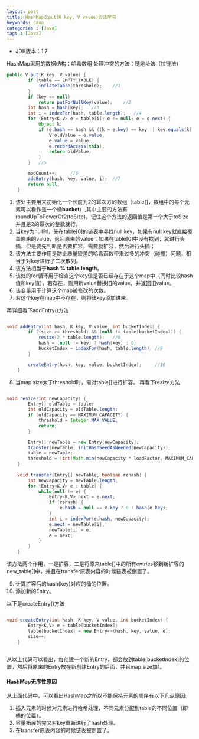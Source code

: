 ```yaml
---
layout: post
title: HashMap之put(K key, V value)方法学习
keywords: Java
categories : [Java]
tags : [Java]
---
```

* JDK版本：1.7

HashMap采用的数据结构：哈希数组
处理冲突的方法：链地址法（拉链法）

```java
public V put(K key, V value) {
        if (table == EMPTY_TABLE) {
            inflateTable(threshold);    //1
        }
        if (key == null)
            return putForNullKey(value);    //2
        int hash = hash(key);   //3
        int i = indexFor(hash, table.length);   //4
        for (Entry<K,V> e = table[i]; e != null; e = e.next) {
            Object k;
            if (e.hash == hash && ((k = e.key) == key || key.equals(k))) {
                V oldValue = e.value;
                e.value = value;
                e.recordAccess(this);
                return oldValue;
            }
        }   //5

        modCount++;     //6
        addEntry(hash, key, value, i);  //7
        return null;
    }
```


1. 该处主要用来初始化一个长度为2的幂次方的数组（table[]，数组中的每个元素可以看作是一个桶**bucket**）,其中主要的方法有roundUpToPowerOf2(toSize)，记住这个方法的返回值是第一个大于toSize并且是2的幂次的整数就行。
2. 当key为null时，先在table[0]的链表中寻找null key，如果有null key就直接覆盖原来的value，返回原来的value；如果在table[0]中没有找到，就进行头插，但是要先判断是否要扩容，需要就扩容，然后进行头插；
3. 该方法主要作用是防止质量较差的哈希函数带来过多的冲突（碰撞）问题，相当于对key进行了二次散列。
4. 该方法相当于**hash % table.length**。
5. 该处的for循环用于检查这个key值是否已经存在于这个map中（同时比较hash值和key值），若存在，则用新value替换旧的value，并返回旧value。
6. 该变量用于计算这个map被修改的次数。
7. 若这个key在map中不存在，则将该key添加进来。

再详细看下addEntry()方法

```java

void addEntry(int hash, K key, V value, int bucketIndex) {
        if ((size >= threshold) && (null != table[bucketIndex])) {
            resize(2 * table.length);   //8
            hash = (null != key) ? hash(key) : 0;
            bucketIndex = indexFor(hash, table.length); //9
        }

        createEntry(hash, key, value, bucketIndex);     //10
    }
```

8. 当map.size大于threshold时，需对table[]进行扩容。
再看下resize方法

```java

void resize(int newCapacity) {
        Entry[] oldTable = table;
        int oldCapacity = oldTable.length;
        if (oldCapacity == MAXIMUM_CAPACITY) {
            threshold = Integer.MAX_VALUE;
            return;
        }

        Entry[] newTable = new Entry[newCapacity];
        transfer(newTable, initHashSeedAsNeeded(newCapacity));
        table = newTable;
        threshold = (int)Math.min(newCapacity * loadFactor, MAXIMUM_CAPACITY + 1);
    }
    
    void transfer(Entry[] newTable, boolean rehash) {
        int newCapacity = newTable.length;
        for (Entry<K,V> e : table) {
            while(null != e) {
                Entry<K,V> next = e.next;
                if (rehash) {
                    e.hash = null == e.key ? 0 : hash(e.key);
                }
                int i = indexFor(e.hash, newCapacity);
                e.next = newTable[i];
                newTable[i] = e;
                e = next;
            }
        }
    }    
```

该方法两个作用，一是扩容，二是将原来table[]中的所有entries移到新扩容的new_table[]中，并且在transfer原表内容的时候链表被倒置了。

9. 计算扩容后的hash(key)对应的桶的位置。
10. 添加新的Entry。

以下是createEntry()方法

```java

void createEntry(int hash, K key, V value, int bucketIndex) {
        Entry<K,V> e = table[bucketIndex];
        table[bucketIndex] = new Entry<>(hash, key, value, e);
        size++;
    }
    
```

从以上代码可以看出，每创建一个新的Entry，都会放到table[bucketIndex]的位置，然后将原来的Entry放在新创建Entry的后面，并且map.size加1。


#### HashMap无序性原因

从上面代码中，可以看出HashMap之所以不能保持元素的顺序有以下几点原因:

1. 插入元素的时候对元素进行哈希处理，不同元素分配到table的不同位置（即桶的位置）。
2. 容量拓展的完又对key重新进行了hash处理。
3. 在transfer原表内容的时候链表被倒置了。



